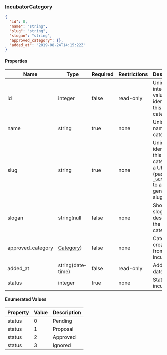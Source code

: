 <h3 id="tocS_Category">IncubatorCategory</h3>
<!-- backwards compatibility -->
<a id="schemaincubatorcategory"></a>
<a id="schema_IncubatorCategory"></a>
<a id="tocSincubatorcategory"></a>
<a id="tocsincubatorcategory"></a>

```json
{
  "id": 0,
  "name": "string",
  "slug": "string",
  "slogan": "string",
  "approved_category": {},
  "added_at": "2019-08-24T14:15:22Z"
}

```

#### Properties

|Name|Type|Required|Restrictions|Description|
|---|---|---|---|---|
|id|integer|false|read-only|Unique integer value identifying this category|
|name|string|true|none|Unique name of the category|
|slug|string|true|none|Unique slug identifying this category in a URL (pass `_GENERATE_` to auto generate slug)|
|slogan|string¦null|false|none|Short slogan to describe the category|
|approved_category|[Category](#schemacategory))|false|none|Category created from incubator|
|added_at|string(date-time)|false|read-only|Added at date time|
|status|integer|true|none|Status incubator|

#### Enumerated Values

|Property|Value|Description|
|---|---|---|
|status|0|Pending|
|status|1|Proposal|
|status|2|Approved|
|status|3|Ignored|
